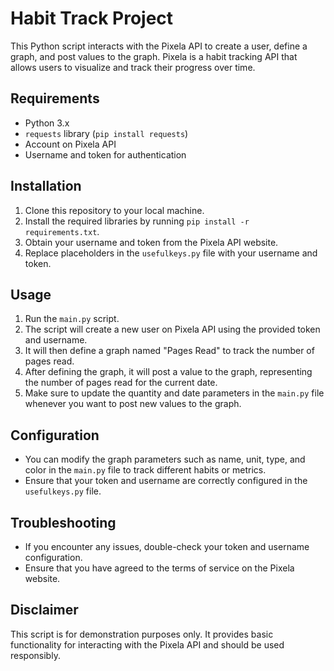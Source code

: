 # Habit Track Project

This Python script interacts with the Pixela API to create a user, define a graph, and post values to the graph. Pixela is a habit tracking API that allows users to visualize and track their progress over time.

## Requirements

- Python 3.x
- `requests` library (`pip install requests`)
- Account on Pixela API
- Username and token for authentication

## Installation

1. Clone this repository to your local machine.
2. Install the required libraries by running `pip install -r requirements.txt`.
3. Obtain your username and token from the Pixela API website.
4. Replace placeholders in the `usefulkeys.py` file with your username and token.

## Usage

1. Run the `main.py` script.
2. The script will create a new user on Pixela API using the provided token and username.
3. It will then define a graph named "Pages Read" to track the number of pages read.
4. After defining the graph, it will post a value to the graph, representing the number of pages read for the current date.
5. Make sure to update the quantity and date parameters in the `main.py` file whenever you want to post new values to the graph.

## Configuration

- You can modify the graph parameters such as name, unit, type, and color in the `main.py` file to track different habits or metrics.
- Ensure that your token and username are correctly configured in the `usefulkeys.py` file.

## Troubleshooting

- If you encounter any issues, double-check your token and username configuration.
- Ensure that you have agreed to the terms of service on the Pixela website.

## Disclaimer

This script is for demonstration purposes only. It provides basic functionality for interacting with the Pixela API and should be used responsibly.

